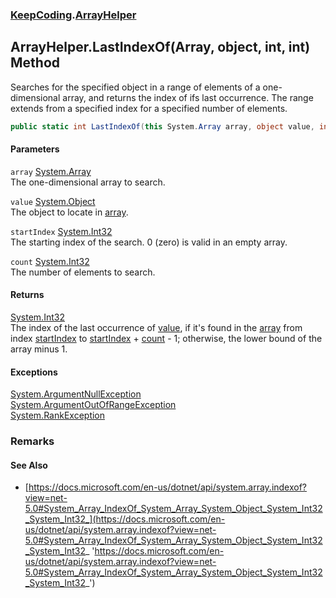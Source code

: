 ### [KeepCoding](KeepCoding.md 'KeepCoding').[ArrayHelper](KeepCoding_ArrayHelper.md 'KeepCoding.ArrayHelper')
## ArrayHelper.LastIndexOf(Array, object, int, int) Method
Searches for the specified object in a range of elements of a one-dimensional array, and returns the index of ifs last occurrence. The range extends from a specified index for a specified number of elements.  
```csharp
public static int LastIndexOf(this System.Array array, object value, int startIndex, int count);
```
#### Parameters
<a name='KeepCoding_ArrayHelper_LastIndexOf(System_Array_object_int_int)_array'></a>
`array` [System.Array](https://docs.microsoft.com/en-us/dotnet/api/System.Array 'System.Array')  
The one-dimensional array to search.
  
<a name='KeepCoding_ArrayHelper_LastIndexOf(System_Array_object_int_int)_value'></a>
`value` [System.Object](https://docs.microsoft.com/en-us/dotnet/api/System.Object 'System.Object')  
The object to locate in [array](KeepCoding_ArrayHelper_LastIndexOf(System_Array_object_int_int).md#KeepCoding_ArrayHelper_LastIndexOf(System_Array_object_int_int)_array 'KeepCoding.ArrayHelper.LastIndexOf(System.Array, object, int, int).array').
  
<a name='KeepCoding_ArrayHelper_LastIndexOf(System_Array_object_int_int)_startIndex'></a>
`startIndex` [System.Int32](https://docs.microsoft.com/en-us/dotnet/api/System.Int32 'System.Int32')  
The starting index of the search. 0 (zero) is valid in an empty array.
  
<a name='KeepCoding_ArrayHelper_LastIndexOf(System_Array_object_int_int)_count'></a>
`count` [System.Int32](https://docs.microsoft.com/en-us/dotnet/api/System.Int32 'System.Int32')  
The number of elements to search.
  
#### Returns
[System.Int32](https://docs.microsoft.com/en-us/dotnet/api/System.Int32 'System.Int32')  
The index of the last occurrence of [value](KeepCoding_ArrayHelper_LastIndexOf(System_Array_object_int_int).md#KeepCoding_ArrayHelper_LastIndexOf(System_Array_object_int_int)_value 'KeepCoding.ArrayHelper.LastIndexOf(System.Array, object, int, int).value'), if it's found in the [array](KeepCoding_ArrayHelper_LastIndexOf(System_Array_object_int_int).md#KeepCoding_ArrayHelper_LastIndexOf(System_Array_object_int_int)_array 'KeepCoding.ArrayHelper.LastIndexOf(System.Array, object, int, int).array') from index [startIndex](KeepCoding_ArrayHelper_LastIndexOf(System_Array_object_int_int).md#KeepCoding_ArrayHelper_LastIndexOf(System_Array_object_int_int)_startIndex 'KeepCoding.ArrayHelper.LastIndexOf(System.Array, object, int, int).startIndex') to [startIndex](KeepCoding_ArrayHelper_LastIndexOf(System_Array_object_int_int).md#KeepCoding_ArrayHelper_LastIndexOf(System_Array_object_int_int)_startIndex 'KeepCoding.ArrayHelper.LastIndexOf(System.Array, object, int, int).startIndex') + [count](KeepCoding_ArrayHelper_LastIndexOf(System_Array_object_int_int).md#KeepCoding_ArrayHelper_LastIndexOf(System_Array_object_int_int)_count 'KeepCoding.ArrayHelper.LastIndexOf(System.Array, object, int, int).count') - 1; otherwise, the lower bound of the array minus 1.
#### Exceptions
[System.ArgumentNullException](https://docs.microsoft.com/en-us/dotnet/api/System.ArgumentNullException 'System.ArgumentNullException')  
[System.ArgumentOutOfRangeException](https://docs.microsoft.com/en-us/dotnet/api/System.ArgumentOutOfRangeException 'System.ArgumentOutOfRangeException')  
[System.RankException](https://docs.microsoft.com/en-us/dotnet/api/System.RankException 'System.RankException')  
### Remarks
#### See Also
- [https://docs.microsoft.com/en-us/dotnet/api/system.array.indexof?view=net-5.0#System_Array_IndexOf_System_Array_System_Object_System_Int32_System_Int32_](https://docs.microsoft.com/en-us/dotnet/api/system.array.indexof?view=net-5.0#System_Array_IndexOf_System_Array_System_Object_System_Int32_System_Int32_ 'https://docs.microsoft.com/en-us/dotnet/api/system.array.indexof?view=net-5.0#System_Array_IndexOf_System_Array_System_Object_System_Int32_System_Int32_')
